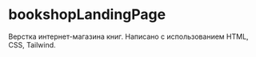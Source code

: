 # bookshopLandingPage
Верстка интернет-магазина книг.
Написано с использованием HTML, CSS, Tailwind.
